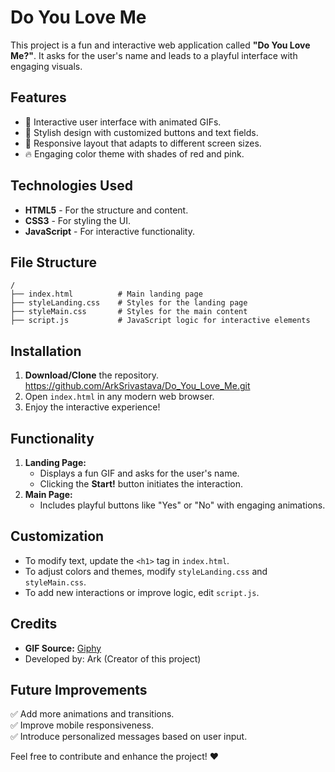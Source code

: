 # Do You Love Me

This project is a fun and interactive web application called **"Do You Love Me?"**. It asks for the user's name and leads to a playful interface with engaging visuals.

## Features
- 🎯 Interactive user interface with animated GIFs.
- 🎨 Stylish design with customized buttons and text fields.
- 📱 Responsive layout that adapts to different screen sizes.
- 🔥 Engaging color theme with shades of red and pink.

## Technologies Used
- **HTML5** - For the structure and content.
- **CSS3** - For styling the UI.
- **JavaScript** - For interactive functionality.

## File Structure
```
/ 
├── index.html          # Main landing page
├── styleLanding.css    # Styles for the landing page
├── styleMain.css       # Styles for the main content
├── script.js           # JavaScript logic for interactive elements
```

## Installation
1. **Download/Clone** the repository.
   https://github.com/ArkSrivastava/Do_You_Love_Me.git
2. Open `index.html` in any modern web browser.
3. Enjoy the interactive experience!

## Functionality
1. **Landing Page:**
   - Displays a fun GIF and asks for the user's name.
   - Clicking the **Start!** button initiates the interaction.
2. **Main Page:**
   - Includes playful buttons like "Yes" or "No" with engaging animations.

## Customization
- To modify text, update the `<h1>` tag in `index.html`.
- To adjust colors and themes, modify `styleLanding.css` and `styleMain.css`.
- To add new interactions or improve logic, edit `script.js`.

## Credits
- **GIF Source:** [Giphy]([https://giphy.com/](https://media.giphy.com/media/hiJ9ypGI5tIKdwKoK2/giphy.gif))
- Developed by: Ark (Creator of this project)

## Future Improvements
✅ Add more animations and transitions.  
✅ Improve mobile responsiveness.  
✅ Introduce personalized messages based on user input.

Feel free to contribute and enhance the project! ❤️

